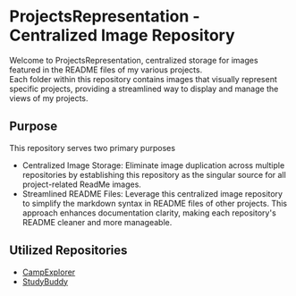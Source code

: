 <h1>ProjectsRepresentation - Centralized Image Repository</h1>

<p>
  Welcome to ProjectsRepresentation, centralized storage for images featured in the README files of my various projects.</br>
  Each folder within this repository contains images that visually represent specific projects, providing a streamlined way to display and manage the views of my projects.
</p>

<h2>Purpose</h2>
<p>
  This repository serves two primary purposes
  <ul>
    <li>Centralized Image Storage: Eliminate image duplication across multiple repositories by establishing this repository as the singular source for all project-related ReadMe images.</li>
    <li>Streamlined README Files: Leverage this centralized image repository to simplify the markdown syntax in README files of other projects. This approach enhances documentation clarity, making each repository's README cleaner and more manageable.</li>
  </ul>
</p>

<h2>Utilized Repositories</h2>
<ul>
  <li><a href="https://github.com/Nitzantomer1998/CampExplorer">CampExplorer</a></li>
  <li><a href="https://github.com/Nitzantomer1998/StudyBuddy">StudyBuddy</a></li>
</ul>
